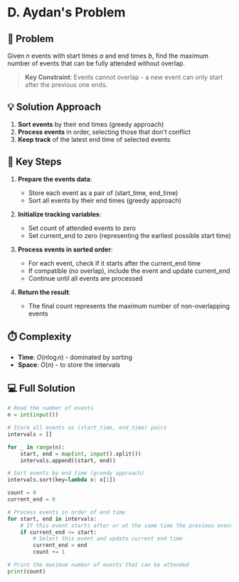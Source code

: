 # D. Aydan's Problem

## 📝 Problem

Given $n$ events with start times $a$ and end times $b$, find the maximum number of events that can be fully attended without overlap.

> **Key Constraint**: Events cannot overlap - a new event can only start after the previous one ends.

## 💡 Solution Approach

1. **Sort events** by their end times (greedy approach)
2. **Process events** in order, selecting those that don't conflict
3. **Keep track** of the latest end time of selected events

## 🔑 Key Steps

1. **Prepare the events data**:

   - Store each event as a pair of (start_time, end_time)
   - Sort all events by their end times (greedy approach)

2. **Initialize tracking variables**:

   - Set count of attended events to zero
   - Set current_end to zero (representing the earliest possible start time)

3. **Process events in sorted order**:

   - For each event, check if it starts after the current_end time
   - If compatible (no overlap), include the event and update current_end
   - Continue until all events are processed

4. **Return the result**:
   - The final count represents the maximum number of non-overlapping events

## ⏱️ Complexity

- **Time**: $O(n \log n)$ - dominated by sorting
- **Space**: $O(n)$ - to store the intervals

## 💻 Full Solution

```python
# Read the number of events
n = int(input())

# Store all events as (start_time, end_time) pairs
intervals = []

for _ in range(n):
    start, end = map(int, input().split())
    intervals.append((start, end))

# Sort events by end time (greedy approach)
intervals.sort(key=lambda x: x[1])

count = 0
current_end = 0

# Process events in order of end time
for start, end in intervals:
    # If this event starts after or at the same time the previous event ends
    if current_end <= start:
        # Select this event and update current end time
        current_end = end
        count += 1

# Print the maximum number of events that can be attended
print(count)
```
